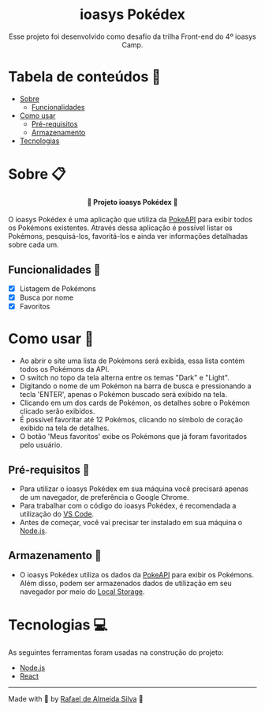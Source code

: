 <h1 align="center">
    ioasys Pokédex
</h1>

<p align="center">Esse projeto foi desenvolvido como desafio da trilha Front-end do 4º ioasys Camp.</p>

# Tabela de conteúdos 🔖

* [Sobre](#Sobre-📋)
    * [Funcionalidades](#Funcionalidades-🚀)
* [Como usar](#como-usar-🔎)
    * [Pré-requisitos](#Pré-requisitos-🧰)
    * [Armazenamento](#Armazenamento-💾)
* [Tecnologias](#Tecnologias-💻)

# Sobre 📋

<h4 align="center">
🚧  Projeto ioasys Pokédex 🚧
</h4>


O ioasys Pokédex é uma aplicação que utiliza da [PokeAPI](https://pokeapi.co/docs/v2#pokemon) para exibir todos os Pokémons existentes. Através dessa aplicação é possível listar os Pokémons, pesquisá-los, favoritá-los e ainda ver informações detalhadas sobre cada um.

## Funcionalidades 🚀

- [x] Listagem de Pokémons
- [x] Busca por nome
- [x] Favoritos

# Como usar 🔎

* Ao abrir o site uma lista de Pokémons será exibida, essa lista contém todos os Pokémons da API.
* O switch no topo da tela alterna entre os temas "Dark" e "Light".
* Digitando o nome de um Pokémon na barra de busca e pressionando a tecla 'ENTER', apenas o Pokémon buscado será exibido na tela.
* Clicando em um dos cards de Pokémon, os detalhes sobre o Pokémon clicado serão exibidos.
* É possivel favoritar até 12 Pokémos, clicando no símbolo de coração exibido na tela de detalhes.
* O botão 'Meus favoritos' exibe os Pokémons que já foram favoritados pelo usuário.

## Pré-requisitos 🧰

* Para utilizar o ioasys Pokédex em sua máquina você precisará apenas de um navegador, de preferência o Google Chrome.
* Para trabalhar com o código do ioasys Pokédex, é recomendada a utilização do [VS Code](https://code.visualstudio.com/).
* Antes de começar, você vai precisar ter instalado em sua máquina o [Node.js](https://nodejs.org/en/).

## Armazenamento 💾

* O ioasys Pokédex utiliza os dados da [PokeAPI](https://pokeapi.co/docs/v2#pokemon) para exibir os Pokémons. Além disso, podem ser armazenados dados de utilização em seu navegador por meio do  [Local Storage](https://www.w3schools.com/jsref/prop_win_localstorage.asp).

# Tecnologias 💻
As seguintes ferramentas foram usadas na construção do projeto:
- [Node.js](https://nodejs.org/en/)
- [React](https://pt-br.reactjs.org/)

---

Made with 💜 by [Rafael de Almeida Silva](http://linkedin.com/in/rafael-de-almeida-96492073) 👋
